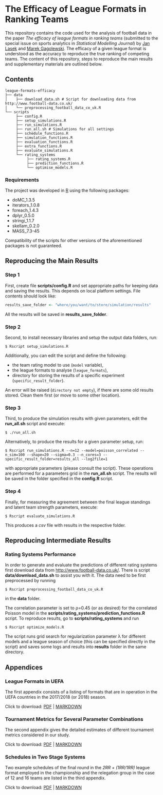 # The Efficacy of League Formats in Ranking Teams

This repository contains the code used for the analysis of football data
in the paper *The efficacy of league formats in ranking teams*
(submitted to the special issue on sports analytics in
*Statistical Modelling Journal*) by [Jan Lasek](http://lasek.rexamine.com)
and [Marek Gagolewski](http://gagolewski.com/).
The efficacy of a given league format is understood as the accuracy to
reproduce the true ranking of competing teams. The content of this repository,
steps to reproduce the main results and supplementary materials are outlined below.

## Contents

```
league-formats-efficacy
├── data
│    ├── download_data.sh # Script for downloading data from http://www.football-data.co.uk/
│    └── preprocessing_football_data_co_uk.R
└── scripts
     ├── config.R
     ├── setup_simulations.R
     ├── run_simulations.R
     ├── run_all.sh # Simulations for all settings
     ├── schedule_functions.R
     ├── simulation_functions.R
     ├── evaluation_functions.R
     ├── extra_functions.R
     ├── evaluate_simulations.R
     └── rating_systems
          ├── rating_systems.R
          ├── prediction_functions.R
          └── optimise_models.R
```

### Requirements

The project was developed in [R](https://www.r-project.org/) using
the following packages:

* doMC_1.3.5
* iterators_1.0.8
* foreach_1.4.3
* dplyr_0.5.0
* stringi_1.1.7
* skellam_0.2.0
* MASS_7.3-45

Compatibility of the scripts for other versions of the aforementioned packages
is not guaranteed.



## Reproducing the Main Results

### Step 1

First, create file **scripts/config.R** and set appropriate paths
for keeping data and saving the results. This depends on local platform
settings. File contents should look like:

```R
results_save_folder <- "where/you/want/to/store/simulation/results"
```

All the results will be saved in **results_save_folder**.



### Step 2

Second, to install necessary libraries and setup 
the output data folders, run:

```
$ Rscript setup_simulations.R
```

Additionally, you can edit the script and define the following:

* the team rating model to use (`model` variable),
* the league formats to analyse (`league_formats`),
* directory for storing the results of a specific experiment
(`specific_result_folder`).


An error will be raised (`directory not empty`), if there are some old
results stored. Clean them first (or move to some other location).


### Step 3

Third, to produce the simulation results with given parameters,
edit the **run_all.sh** script and execute:

```
$ ./run_all.sh
```

Alternatively, to produce the results for a given parameter setup, run:
```
$ Rscript run_simulations.R --n=12 --model=poisson_correlated --n_sim=100 --shape=20 --sigma=0.3 --n_cores=3 --specific_result_folder=results_all --log2file=1
```

with appropriate parameters (please consult the script). These operations
are performed for a parameters grid in the **run_all.sh** script. The results
will be saved in the folder specified in the **config.R** script.

### Step 4

Finally, for measuring the agreement between the final league standings 
and latent team strength parameters, execute:

```
$ Rscript evaluate_simulations.R
```

This produces a *csv* file with results in the respective folder.


## Reproducing Intermediate Results

### Rating Systems Performance

In order to generate and evaluate the predictions of different rating systems 
first download data from http://www.football-data.co.uk/.
There is script **data/download_data.sh** to assist you with it.
The data need to be first preprocessed by running

```
$ Rscript preprocessing_football_data_co_uk.R
```

in the **data** folder.

The correlation parameter is set to ρ=0.45 (or as desired) for 
the correlated Poisson model in the **scripts/rating_systems/prediction_functions.R** script. 
To reproduce results, go to **scripts/rating_systems** and run

```
$ Rscript optimize_models.R
```
The script runs grid search for regularization parameter λ for different models 
and a league season of choice (this can be specified directly in the script) and 
saves some logs and results into **results** folder in the same directory.

## Appendices

### League Formats in UEFA

The first appendix consists of a listing of formats that are in
operation in the UEFA countries in the 2017/2018 (or 2018) season.

Click to download:
[PDF](appendix/League_Formats_in_UEFA.pdf) |
[MARKDOWN](appendix/League_Formats_in_UEFA.md)


### Tournament Metrics for Several Parameter Combinations

The second appendix gives the detailed estimates of different tournament
metrics considered in our study.

Click to download:
[PDF](appendix/Tournament_Metrics.pdf) |
[MARKDOWN](appendix/Tournament_Metrics.md)


### Schedules in Two Stage Systems

Two example schedules of the final round in the *2RR + (1RR/1RR)* league format
employed in the championship and the relegation group in the case of 12 and 16
teams are listed in the third appendix.

Click to download:
[PDF](appendix/Schedules_in_Two_Stage_Systems.pdf) |
[MARKDOWN](appendix/Schedules_in_Two_Stage_Systems.md)
